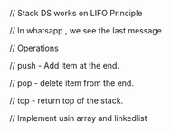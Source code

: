 // Stack DS works on LIFO Principle

// In whatsapp , we see the last message

// Operations

// push - Add item at the end.

// pop - delete item from the end.

// top - return top of the stack.

// Implement usin array and linkedlist
